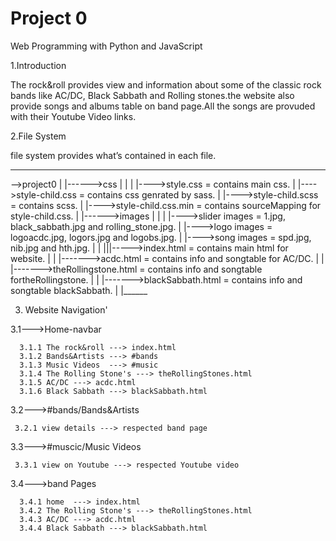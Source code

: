 # Project 0

Web Programming with Python and JavaScript

1.Introduction

 The rock&roll provides view and information about some of the classic 
 rock bands like AC/DC, Black Sabbath and Rolling stones.the website also provide songs and albums table on band page.All the songs are 
 provuded with their Youtube Video links.

2.File System

  file system provides what’s contained in each file.

  ----------------------------------------------------

   -->project0
   |
   |------>css
   |      |
   |      |---->style.css = contains main css.
   |      |---->style-child.css = contains css genrated by sass.
   |      |---->style-child.scss = contains scss.
   |      |---->style-child.css.min = contains sourceMapping for style-child.css.
   |
   |------>images
   |      |
   |      |---->slider images = 1.jpg, black_sabbath.jpg and rolling_stone.jpg.
   |      |---->logo images = logoacdc.jpg, logors.jpg and logobs.jpg.
   |      |---->song images = spd.jpg, nib.jpg and hth.jpg.
   |
   |
   |||----->index.html = contains main html for website.
   |
   |
   |------->acdc.html = contains info and songtable for AC/DC.
   |
   |
   |------->theRollingstone.html = contains info and songtable fortheRollingstone.
   |
   |
   |------->blackSabbath.html = contains info and songtable blackSabbath.
   |
   |______


 3. Website Navigation'

   3.1--->Home-navbar 

      3.1.1 The rock&roll ---> index.html
      3.1.2 Bands&Artists ---> #bands
      3.1.3 Music Videos  ---> #music
      3.1.4 The Rolling Stone's ---> theRollingStones.html
      3.1.5 AC/DC ---> acdc.html
      3.1.6 Black Sabbath ---> blackSabbath.html


   3.2--->#bands/Bands&Artists

     3.2.1 view details ---> respected band page



   3.3--->#muscic/Music Videos

     3.3.1 view on Youtube ---> respected Youtube video



   3.4--->band Pages

      3.4.1 home  ---> index.html
      3.4.2 The Rolling Stone's ---> theRollingStones.html
      3.4.3 AC/DC ---> acdc.html
      3.4.4 Black Sabbath ---> blackSabbath.html





